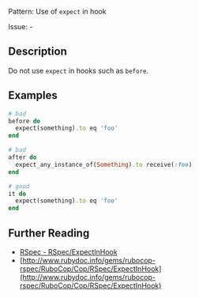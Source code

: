 Pattern: Use of `expect` in hook

Issue: -

## Description

Do not use `expect` in hooks such as `before`.

## Examples

```ruby
# bad
before do
  expect(something).to eq 'foo'
end

# bad
after do
  expect_any_instance_of(Something).to receive(:foo)
end

# good
it do
  expect(something).to eq 'foo'
end
```

## Further Reading

* [RSpec - RSpec/ExpectInHook](https://rubocop-rspec.readthedocs.io/en/latest/cops_rspec/#rspecexpectinhook)
* [http://www.rubydoc.info/gems/rubocop-rspec/RuboCop/Cop/RSpec/ExpectInHook](http://www.rubydoc.info/gems/rubocop-rspec/RuboCop/Cop/RSpec/ExpectInHook)
